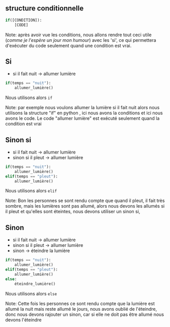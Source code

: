 
## structure conditionnelle 

```python
if([CONDITION]):
    [CODE]
```
<!-- .element: class="fragment" data-fragment-index="1" -->

Note: 
après avoir vue les conditions, nous allons rendre tout ceci utile (*comme je l'espère un jour mon humour*) avec les 'si', ce qui permettera d'exécuter du code seulement quand une condition est vrai.


## Si 

- si il fait nuit -> allumer lumière

```python [1|2]
if(temps == "nuit"):
    allumer_lumière()
```
<!-- .element: class="fragment" data-fragment-index="1" -->
Nous utilisons alors `if`
<!-- .element: class="fragment" data-fragment-index="2" -->

Note: 
par exemple nous voulons allumer la lumière si il fait nuit alors nous utilisons la structure "if" en python , ici nous avons la conditions et ici nous avons le code. Le code "allumer lumière" est exécuté seulement quand la condition est vrai


## Sinon si 

- si il fait nuit -> allumer lumière
- sinon si il pleut -> allumer lumière

```python [3|4|0]
if(temps == "nuit"):
    allumer_lumière()
elif(temps == "pleut"):
    allumer_lumière()
```
<!-- .element: class="fragment" data-fragment-index="1" -->
Nous utilisons alors `elif`
<!-- .element: class="fragment" data-fragment-index="2" -->

Note: 
Bon les personnes se sont rendu compte que quand il pleut, il fait très sombre, mais les lumières sont pas allumé, alors nous devons les allumés si il pleut et qu'elles sont éteintes, nous devons utiliser un sinon si, 


## Sinon

- si il fait nuit -> allumer lumière
- sinon si il pleut -> allumer lumière
- sinon -> éteindre la lumière 

```python [5|6|0]
if(temps == "nuit"):
    allumer_lumière()
elif(temps == "pleut"):
    allumer_lumière()
else:
    éteindre_lumière()
```
<!-- .element: class="fragment" data-fragment-index="1" -->

Nous utilisons alors `else`
<!-- .element: class="fragment" data-fragment-index="2" -->

Note:
Cette fois les personnes ce sont rendu compte que la lumière est allumé la nuit mais reste allumé le jours, nous avons oublié de l'éteindre, donc nous devons rajouter un sinon, car si elle ne doit pas être allumé nous devons l'éteindre
